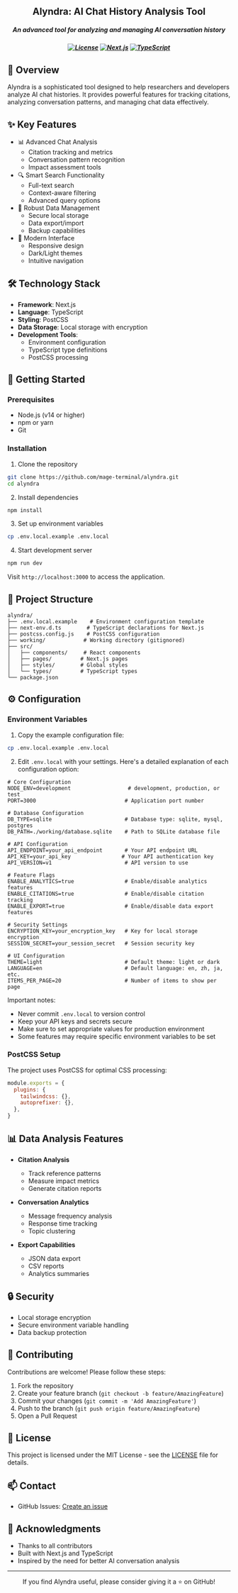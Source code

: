 <h2 align="center">Alyndra: AI Chat History Analysis Tool</h2>

<h5 align="center">An advanced tool for analyzing and managing AI conversation history</h5>

<h5 align="center">

[![License](https://img.shields.io/badge/license-MIT-blue.svg)](LICENSE)
[![Next.js](https://img.shields.io/badge/Next.js-13.x-black)](https://nextjs.org/)
[![TypeScript](https://img.shields.io/badge/TypeScript-5.x-blue)](https://www.typescriptlang.org/)

</h5>

## 🌟 Overview

Alyndra is a sophisticated tool designed to help researchers and developers analyze AI chat histories. It provides powerful features for tracking citations, analyzing conversation patterns, and managing chat data effectively.

## ✨ Key Features

- 📊 Advanced Chat Analysis
  - Citation tracking and metrics
  - Conversation pattern recognition
  - Impact assessment tools
- 🔍 Smart Search Functionality
  - Full-text search
  - Context-aware filtering
  - Advanced query options
- 💾 Robust Data Management
  - Secure local storage
  - Data export/import
  - Backup capabilities
- 🎨 Modern Interface
  - Responsive design
  - Dark/Light themes
  - Intuitive navigation

## 🛠️ Technology Stack

- **Framework**: Next.js
- **Language**: TypeScript
- **Styling**: PostCSS
- **Data Storage**: Local storage with encryption
- **Development Tools**:
  - Environment configuration
  - TypeScript type definitions
  - PostCSS processing

## 🚀 Getting Started

### Prerequisites

- Node.js (v14 or higher)
- npm or yarn
- Git

### Installation

1. Clone the repository
```bash
git clone https://github.com/mage-terminal/alyndra.git
cd alyndra
```

2. Install dependencies
```bash
npm install
```

3. Set up environment variables
```bash
cp .env.local.example .env.local
```

4. Start development server
```bash
npm run dev
```

Visit `http://localhost:3000` to access the application.

## 📁 Project Structure

```
alyndra/
├── .env.local.example    # Environment configuration template
├── next-env.d.ts        # TypeScript declarations for Next.js
├── postcss.config.js    # PostCSS configuration
├── working/            # Working directory (gitignored)
├── src/
│   ├── components/     # React components
│   ├── pages/         # Next.js pages
│   ├── styles/        # Global styles
│   └── types/         # TypeScript types
└── package.json
```

## ⚙️ Configuration

### Environment Variables

1. Copy the example configuration file:
```bash
cp .env.local.example .env.local
```

2. Edit `.env.local` with your settings. Here's a detailed explanation of each configuration option:

```env
# Core Configuration
NODE_ENV=development                  # development, production, or test
PORT=3000                            # Application port number

# Database Configuration
DB_TYPE=sqlite                       # Database type: sqlite, mysql, postgres
DB_PATH=./working/database.sqlite    # Path to SQLite database file

# API Configuration
API_ENDPOINT=your_api_endpoint       # Your API endpoint URL
API_KEY=your_api_key                # Your API authentication key
API_VERSION=v1                       # API version to use

# Feature Flags
ENABLE_ANALYTICS=true                # Enable/disable analytics features
ENABLE_CITATIONS=true                # Enable/disable citation tracking
ENABLE_EXPORT=true                   # Enable/disable data export features

# Security Settings
ENCRYPTION_KEY=your_encryption_key   # Key for local storage encryption
SESSION_SECRET=your_session_secret   # Session security key

# UI Configuration
THEME=light                          # Default theme: light or dark
LANGUAGE=en                          # Default language: en, zh, ja, etc.
ITEMS_PER_PAGE=20                    # Number of items to show per page
```

Important notes:
- Never commit `.env.local` to version control
- Keep your API keys and secrets secure
- Make sure to set appropriate values for production environment
- Some features may require specific environment variables to be set

### PostCSS Setup

The project uses PostCSS for optimal CSS processing:

```javascript
module.exports = {
  plugins: {
    tailwindcss: {},
    autoprefixer: {},
  },
}
```

## 📊 Data Analysis Features

- **Citation Analysis**
  - Track reference patterns
  - Measure impact metrics
  - Generate citation reports

- **Conversation Analytics**
  - Message frequency analysis
  - Response time tracking
  - Topic clustering

- **Export Capabilities**
  - JSON data export
  - CSV reports
  - Analytics summaries

## 🔒 Security

- Local storage encryption
- Secure environment variable handling
- Data backup protection

## 🤝 Contributing

Contributions are welcome! Please follow these steps:

1. Fork the repository
2. Create your feature branch (`git checkout -b feature/AmazingFeature`)
3. Commit your changes (`git commit -m 'Add AmazingFeature'`)
4. Push to the branch (`git push origin feature/AmazingFeature`)
5. Open a Pull Request

## 📝 License

This project is licensed under the MIT License - see the [LICENSE](LICENSE) file for details.

## 📫 Contact

- GitHub Issues: [Create an issue](https://github.com/mage-terminal/alyndra/issues)


## 🙏 Acknowledgments

- Thanks to all contributors
- Built with Next.js and TypeScript
- Inspired by the need for better AI conversation analysis

---

<p align="center">If you find Alyndra useful, please consider giving it a ⭐ on GitHub!</p> 